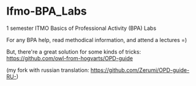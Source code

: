 # Ifmo-BPA_Labs
1 semester ITMO Basics of Professional Activity (BPA) Labs

For any BPA help, read methodical information, and attend a lectures =)

But, there're a great solution for some kinds of tricks: https://github.com/owl-from-hogvarts/OPD-guide

(my fork with russian translation: https://github.com/Zerumi/OPD-guide-RU-)
